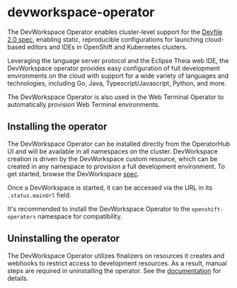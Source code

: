 # devworkspace-operator

The DevWorkspace Operator enables cluster-level support for the
[Devfile 2.0 spec](https://docs.devfile.io), enabling static, reproducible
configurations for launching cloud-based editors and IDEs in OpenShift and
Kubernetes clusters.

Leveraging the language server protocol and the Eclipse Theia web IDE, the
DevWorkspace operator provides easy configuration of full development
environments on the cloud with support for a wide variety of languages and
technologies, including Go, Java, Typescript/Javascript, Python, and more.

The DevWorkspace Operator is also used in the Web Terminal Operator to
automatically provision Web Terminal environments.

## Installing the operator
The DevWorkspace Operator can be installed directly from the OperatorHub UI and
will be available in all namespaces on the cluster. DevWorkspace creation is
driven by the DevWorkspace custom resource, which can be created in any
namespace to provision a full development environment. To get started, browse
the DevWorkspace [spec](https://docs.devfile.io/devfile/2.1.0/user-guide/api-reference.html).

Once a DevWorkspace is started, it can be accessed via the URL in its
`.status.mainUrl` field.

It's recommended to install the DevWorkspace Operator to the
`openshift-operators` namespace for compatibility.

## Uninstalling the operator
The DevWorkspace Operator utilizes finalizers on resources it creates and
webhooks to restrict access to development resources. As a result, manual steps
are required in uninstalling the operator. See the
[documentation](https://github.com/devfile/devworkspace-operator/blob/main/docs/uninstall.md)
for details.
